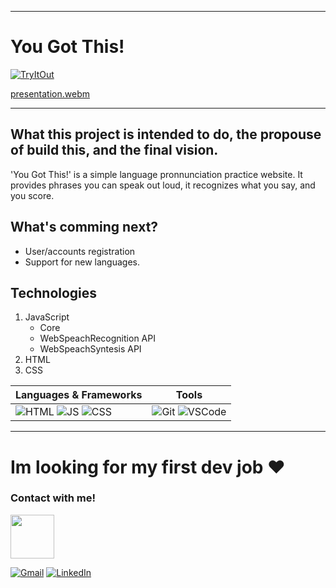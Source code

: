 ----------------------

# You Got This!


<a href="https://csarnarciso.github.io/You-Got-This" target="_blank"><img alt="TryItOut" src="https://img.shields.io/badge/Try%20It%20Out!-230077B5?&style=for-the-badge" /></a>

[presentation.webm](https://github.com/user-attachments/assets/1c0a915a-f946-489b-8393-62f6f8dc773d)

----------------------


## What this project is intended to do, the propouse of build this, and the final vision.
'You Got This!' is a simple language pronnunciation practice website. It provides phrases you can speak out loud, it recognizes what you say, and you score.


## What's comming next?

- User/accounts registration
- Support for new languages.


## Technologies

1. JavaScript
   + Core
   + WebSpeachRecognition API
   + WebSpeachSyntesis API
2. HTML
3. CSS


| Languages & Frameworks | Tools |
|-|-|
| ![HTML](https://img.shields.io/badge/HTML-E34F26?logo=HTML5&logoColor=white&style=for-the-badge) ![JS](https://img.shields.io/badge/JS-yellow?logo=JavaScript&logoColor=white&style=for-the-badge) ![CSS](https://img.shields.io/badge/CSS-blue?logo=CSS&logoColor=white&style=for-the-badge) | ![Git](http://img.shields.io/badge/Git-F1502F?style=for-the-badge&logo=Git&logoColor=white) ![VSCode](https://img.shields.io/badge/VS%20Code-blue?logo=windows&logoColor=white&style=for-the-badge) |




----------------------

# Im looking for my first dev job ♥ 
### Contact with me!
<img align="center" width="70" src="https://i.pinimg.com/originals/0d/c9/68/0dc968448592a7d533096b74c263cc40.gif" />

<a href="https://mail.google.com/mail/u/0/?fs=1&tf=cm&source=mailto&to=cesarpazol1029@gmail.com" target="_blank"><img alt="Gmail" src="https://img.shields.io/badge/Gmail-D14836?style=for-the-badge&logo=gmail&logoColor=white" /></a>
<a href="https://www.linkedin.com/in/cesar-pozol-narciso-b48727180/" target="_blank"><img alt="LinkedIn" src="https://img.shields.io/badge/linkedin-%230077B5.svg?&style=for-the-badge&logo=linkedin&logoColor=white" /></a>



